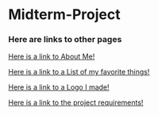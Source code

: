 # Midterm-Project

### __Here are links to other pages__
[Here is a link to About Me!](About-Me.md)

[Here is a link to a List of my favorite things!](FavoriteThings.md)

[Here is a link to a Logo I made!](Logo.md)

[Here is a link to the project requirements!](Requirements.md)
